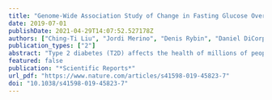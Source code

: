 ```yaml
---
title: "Genome-Wide Association Study of Change in Fasting Glucose Over Time in 13,807 Non-Diabetic European Ancestry Individuals"
date: 2019-07-01
publishDate: 2021-04-29T14:07:52.527178Z
authors: ["Ching-Ti Liu", "Jordi Merino", "Denis Rybin", "Daniel DiCorpo", "Kelly S. Benke", "Jennifer L. Bragg-Gresham", "Mickaël Canouil", "Tanguy Corre", "Harald Grallert", "Aaron Isaacs", "Zoltan Kutalik", "Jari Lahti", "Letizia Marullo", "Carola Marzi", "Laura J. Rasmussen-Torvik", "Ghislain Rocheleau", "Rico Rueedi", "Chiara Scapoli", "Niek Verweij", "Nicole Vogelzangs", "Sara M. Willems", "Loïc Yengo", "Stephan J. L. Bakker", "John Beilby", "Jennie Hui", "Eero Kajantie", "Martina Müller-Nurasyid", "Wolfgang Rathmann", "Beverley Balkau", "Sven Bergmann", "Johan G. Eriksson", "Jose C. Florez", "Philippe Froguel", "Tamara Harris", "Joseph Hung", "Alan L. James", "Maryam Kavousi", "Iva Miljkovic", "Arthur W. Musk", "Lyle J. Palmer", "Annette Peters", "Ronan Roussel", "Pim van der Harst", "Cornelia M. van Duijn", "Peter Vollenweider", "Inês Barroso", "Inga Prokopenko", "Josée Dupuis", "James B. Meigs", "Nabila Bouatia-Naji"]
publication_types: ["2"]
abstract: "Type 2 diabetes (T2D) affects the health of millions of people worldwide. The identification of genetic determinants associated with changes in glycemia over time might illuminate biological features that precede the development of T2D. Here we conducted a genome-wide association study of longitudinal fasting glucose changes in up to 13,807 non-diabetic individuals of European descent from nine cohorts. Fasting glucose change over time was defined as the slope of the line defined by multiple fasting glucose measurements obtained over up to 14 years of observation. We tested for associations of genetic variants with inverse-normal transformed fasting glucose change over time adjusting for age at baseline, sex, and principal components of genetic variation. We found no genome-wide significant association (P textless 5 × 10−8) with fasting glucose change over time. Seven loci previously associated with T2D, fasting glucose or HbA1c were nominally (P textless 0.05) associated with fasting glucose change over time. Limited power influences unambiguous interpretation, but these data suggest that genetic effects on fasting glucose change over time are likely to be small. A public version of the data provides a genomic resource to combine with future studies to evaluate shared genetic links with T2D and other metabolic risk traits."
featured: false
publication: "*Scientific Reports*"
url_pdf: "https://www.nature.com/articles/s41598-019-45823-7"
doi: "10.1038/s41598-019-45823-7"
---
```


